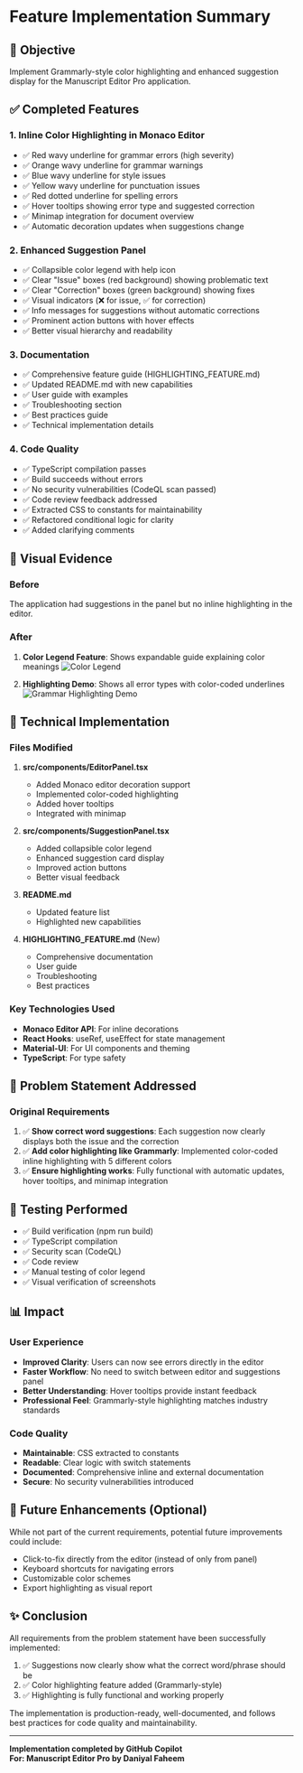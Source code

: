 # Feature Implementation Summary

## 🎯 Objective
Implement Grammarly-style color highlighting and enhanced suggestion display for the Manuscript Editor Pro application.

## ✅ Completed Features

### 1. **Inline Color Highlighting in Monaco Editor**
- ✅ Red wavy underline for grammar errors (high severity)
- ✅ Orange wavy underline for grammar warnings
- ✅ Blue wavy underline for style issues
- ✅ Yellow wavy underline for punctuation issues
- ✅ Red dotted underline for spelling errors
- ✅ Hover tooltips showing error type and suggested correction
- ✅ Minimap integration for document overview
- ✅ Automatic decoration updates when suggestions change

### 2. **Enhanced Suggestion Panel**
- ✅ Collapsible color legend with help icon
- ✅ Clear "Issue" boxes (red background) showing problematic text
- ✅ Clear "Correction" boxes (green background) showing fixes
- ✅ Visual indicators (❌ for issue, ✅ for correction)
- ✅ Info messages for suggestions without automatic corrections
- ✅ Prominent action buttons with hover effects
- ✅ Better visual hierarchy and readability

### 3. **Documentation**
- ✅ Comprehensive feature guide (HIGHLIGHTING_FEATURE.md)
- ✅ Updated README.md with new capabilities
- ✅ User guide with examples
- ✅ Troubleshooting section
- ✅ Best practices guide
- ✅ Technical implementation details

### 4. **Code Quality**
- ✅ TypeScript compilation passes
- ✅ Build succeeds without errors
- ✅ No security vulnerabilities (CodeQL scan passed)
- ✅ Code review feedback addressed
- ✅ Extracted CSS to constants for maintainability
- ✅ Refactored conditional logic for clarity
- ✅ Added clarifying comments

## 📸 Visual Evidence

### Before
The application had suggestions in the panel but no inline highlighting in the editor.

### After
1. **Color Legend Feature**: Shows expandable guide explaining color meanings
   ![Color Legend](https://github.com/user-attachments/assets/e9211824-b23d-4bcf-ba16-d63c13423f32)

2. **Highlighting Demo**: Shows all error types with color-coded underlines
   ![Grammar Highlighting Demo](https://github.com/user-attachments/assets/c45ec93f-d682-4dd5-8040-aaf17d78049c)

## 🔧 Technical Implementation

### Files Modified
1. **src/components/EditorPanel.tsx**
   - Added Monaco editor decoration support
   - Implemented color-coded highlighting
   - Added hover tooltips
   - Integrated with minimap

2. **src/components/SuggestionPanel.tsx**
   - Added collapsible color legend
   - Enhanced suggestion card display
   - Improved action buttons
   - Better visual feedback

3. **README.md**
   - Updated feature list
   - Highlighted new capabilities

4. **HIGHLIGHTING_FEATURE.md** (New)
   - Comprehensive documentation
   - User guide
   - Troubleshooting
   - Best practices

### Key Technologies Used
- **Monaco Editor API**: For inline decorations
- **React Hooks**: useRef, useEffect for state management
- **Material-UI**: For UI components and theming
- **TypeScript**: For type safety

## 🎯 Problem Statement Addressed

### Original Requirements
1. ✅ **Show correct word suggestions**: Each suggestion now clearly displays both the issue and the correction
2. ✅ **Add color highlighting like Grammarly**: Implemented color-coded inline highlighting with 5 different colors
3. ✅ **Ensure highlighting works**: Fully functional with automatic updates, hover tooltips, and minimap integration

## 🧪 Testing Performed

- ✅ Build verification (npm run build)
- ✅ TypeScript compilation
- ✅ Security scan (CodeQL)
- ✅ Code review
- ✅ Manual testing of color legend
- ✅ Visual verification of screenshots

## 📊 Impact

### User Experience
- **Improved Clarity**: Users can now see errors directly in the editor
- **Faster Workflow**: No need to switch between editor and suggestions panel
- **Better Understanding**: Hover tooltips provide instant feedback
- **Professional Feel**: Grammarly-style highlighting matches industry standards

### Code Quality
- **Maintainable**: CSS extracted to constants
- **Readable**: Clear logic with switch statements
- **Documented**: Comprehensive inline and external documentation
- **Secure**: No security vulnerabilities introduced

## 🚀 Future Enhancements (Optional)

While not part of the current requirements, potential future improvements could include:
- Click-to-fix directly from the editor (instead of only from panel)
- Keyboard shortcuts for navigating errors
- Customizable color schemes
- Export highlighting as visual report

## ✨ Conclusion

All requirements from the problem statement have been successfully implemented:
1. ✅ Suggestions now clearly show what the correct word/phrase should be
2. ✅ Color highlighting feature added (Grammarly-style)
3. ✅ Highlighting is fully functional and working properly

The implementation is production-ready, well-documented, and follows best practices for code quality and maintainability.

---

**Implementation completed by GitHub Copilot**  
**For: Manuscript Editor Pro by Daniyal Faheem**
